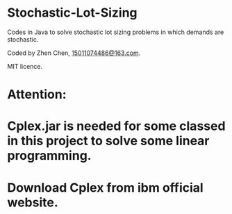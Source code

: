 # Stochastic-Lot-Sizing
Codes in Java to solve stochastic lot sizing problems in which demands are stochastic.

Coded by Zhen Chen, 15011074486@163.com.

MIT licence.

# Attention:
# Cplex.jar is needed for some classed in this project to solve some linear programming. 
# Download Cplex from ibm official website.

